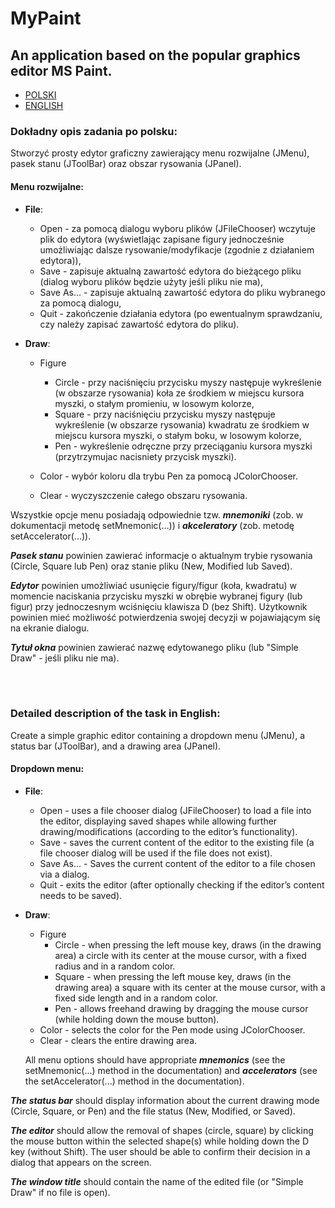 # MyPaint
## An application based on the popular graphics editor MS Paint.
* [POLSKI](#dokładny-opis-zadania-po-polsku) 
* [ENGLISH](#detailed-description-of-the-task-in-English)

### Dokładny opis zadania po polsku:
Stworzyć prosty edytor graficzny zawierający menu rozwijalne (JMenu), pasek stanu (JToolBar) oraz obszar rysowania (JPanel).
#### Menu rozwijalne:
- **File**:
    - Open - za pomocą dialogu wyboru plików (JFileChooser) wczytuje plik do edytora (wyświetlając zapisane figury jednocześnie umożliwiając dalsze rysowanie/modyfikacje (zgodnie z działaniem edytora)),
    - Save - zapisuje aktualną zawartość edytora do bieżącego pliku (dialog wyboru plików będzie użyty jeśli pliku nie ma),
    - Save As... - zapisuje aktualną zawartość edytora do pliku wybranego za pomocą dialogu,
    - Quit - zakończenie działania edytora (po ewentualnym sprawdzaniu, czy należy zapisać zawartość edytora do pliku).

 
- **Draw**:
    - Figure
         - Circle - przy naciśnięciu przycisku myszy następuje wykreślenie (w obszarze rysowania) koła ze środkiem w miejscu kursora myszki, o stałym promieniu, w losowym kolorze,
         - Square - przy naciśnięciu przycisku myszy następuje wykreślenie (w obszarze rysowania) kwadratu ze środkiem w miejscu kursora myszki, o stałym boku, w losowym kolorze,
         - Pen - wykreślenie odręczne przy przeciąganiu kursora myszki (przytrzymujac nacisniety przycisk myszki).

    - Color - wybór koloru dla trybu Pen za pomocą JColorChooser.
    - Clear - wyczyszczenie całego obszaru rysowania.

Wszystkie opcje menu posiadają odpowiednie tzw. ***mnemoniki*** (zob. w dokumentacji metodę setMnemonic(...)) i ***akceleratory*** (zob. metodę setAccelerator(...)).

***Pasek stanu*** powinien zawierać informacje o aktualnym trybie rysowania (Circle, Square lub Pen) oraz stanie pliku (New, Modified lub Saved).

***Edytor*** powinien umożliwiać usunięcie figury/figur (koła, kwadratu) w momencie naciskania przycisku myszki w obrębie wybranej figury (lub figur) przy jednoczesnym wciśnięciu klawisza D (bez Shift). Użytkownik powinien mieć możliwość potwierdzenia swojej decyzji w pojawiającym się na ekranie dialogu.

***Tytuł okna*** powinien zawierać nazwę edytowanego pliku (lub "Simple Draw" - jeśli pliku nie ma).

<br />
<br />

### Detailed description of the task in English:
Create a simple graphic editor containing a dropdown menu (JMenu), a status bar (JToolBar), and a drawing area (JPanel).
#### Dropdown menu:
- **File**:
  - Open - uses a file chooser dialog (JFileChooser) to load a file into the editor, displaying saved shapes while allowing further drawing/modifications (according to the editor’s functionality).
  - Save - saves the current content of the editor to the existing file (a file chooser dialog will be used if the file does not exist).
  - Save As... - Saves the current content of the editor to a file chosen via a dialog.
  - Quit - exits the editor (after optionally checking if the editor’s content needs to be saved).
 
 - **Draw**:
   - Figure
     - Circle - when pressing the left mouse key, draws (in the drawing area) a circle with its center at the mouse cursor, with a fixed radius and in a random color.
     - Square - when pressing the left mouse key, draws (in the drawing area) a square with its center at the mouse cursor, with a fixed side length and in a random color.
     - Pen - allows freehand drawing by dragging the mouse cursor (while holding down the mouse button).
   - Color - selects the color for the Pen mode using JColorChooser.
   - Clear - clears the entire drawing area.
  
   All menu options should have appropriate ***mnemonics*** (see the setMnemonic(...) method in the documentation) and ***accelerators*** (see the setAccelerator(...) method in the documentation).

***The status bar*** should display information about the current drawing mode (Circle, Square, or Pen) and the file status (New, Modified, or Saved).

***The editor*** should allow the removal of shapes (circle, square) by clicking the mouse button within the selected shape(s) while holding down the D key (without Shift). The user should be able to confirm their decision in a dialog that appears on the screen.

***The window title*** should contain the name of the edited file (or "Simple Draw" if no file is open).
